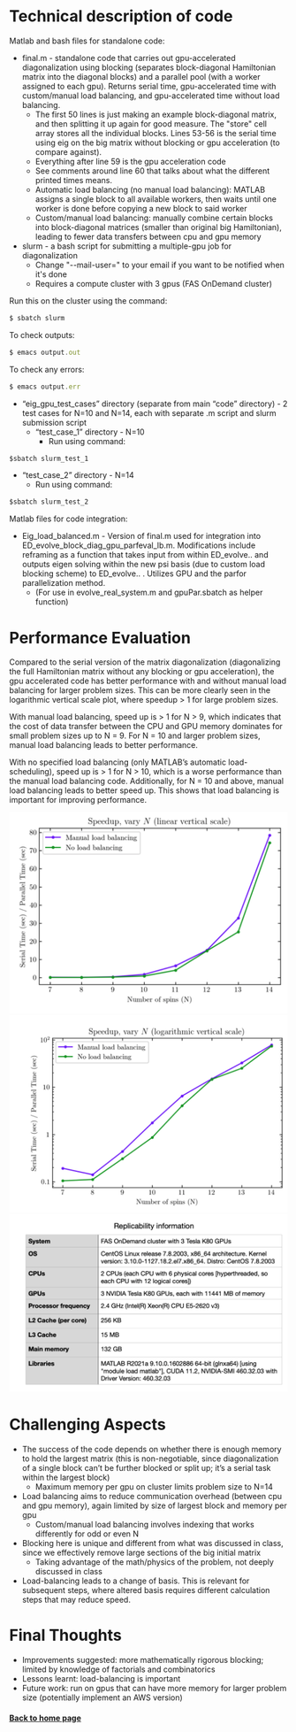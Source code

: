 # Technical description of code

Matlab and bash files for standalone code:
- final.m - standalone code that carries out gpu-accelerated diagonalization using blocking (separates block-diagonal Hamiltonian matrix into the diagonal blocks) and a parallel pool (with a worker assigned to each gpu). Returns serial time, gpu-accelerated time with custom/manual load balancing, and gpu-accelerated time without load balancing.
  - The first 50 lines is just making an example block-diagonal matrix, and then splitting it up again for good measure. The "store" cell array stores all the individual blocks. Lines 53-56 is the serial time using eig on the big matrix without blocking or gpu acceleration (to compare against).
  - Everything after line 59 is the gpu acceleration code
  - See comments around line 60 that talks about what the different printed times means. 
  - Automatic load balancing (no manual load balancing): MATLAB assigns a single block to all available workers, then waits until one worker is done before copying a new block to said worker
  - Custom/manual load balancing: manually combine certain blocks into block-diagonal matrices (smaller than original big Hamiltonian), leading to fewer data transfers between cpu and gpu memory
- slurm - a bash script for submitting a multiple-gpu job for diagonalization
  - Change "--mail-user=" to your email if you want to be notified when it's done
  - Requires a compute cluster with 3 gpus (FAS OnDemand cluster)

Run this on the cluster using the command:
```javascript
$ sbatch slurm
```
  To check outputs:
```javascript
$ emacs output.out
```
  To check any errors:
```javascript
$ emacs output.err
```
- “eig_gpu_test_cases” directory (separate from main “code” directory) - 2 test cases for N=10 and N=14, each with separate .m script and slurm submission script
  - “test_case_1” directory - N=10
    - Run using command: 
```javascript
$sbatch slurm_test_1
```
  - “test_case_2” directory - N=14
    - Run using command:
```javascript
$sbatch slurm_test_2
```

Matlab files for code integration:
- Eig_load_balanced.m - Version of final.m used for integration into ED_evolve_block_diag_gpu_parfeval_lb.m. Modifications include reframing as a function that takes input from within ED_evolve.. and outputs eigen solving within the new psi basis (due to custom load blocking scheme) to ED_evolve.. . Utilizes GPU and the parfor parallelization method.
  - (For use in evolve_real_system.m and gpuPar.sbatch as helper function)


# Performance Evaluation
Compared to the serial version of the matrix diagonalization (diagonalizing the full Hamiltonian matrix without any blocking or gpu acceleration), the gpu accelerated code has better performance with and without manual load balancing for larger problem sizes. This can be more clearly seen in the logarithmic vertical scale plot, where speedup > 1 for large problem sizes. 

With manual load balancing, speed up is > 1 for N > 9, which indicates that the cost of data transfer between the CPU and GPU memory dominates for small problem sizes up to N = 9. For N = 10 and larger problem sizes, manual load balancing leads to better performance. 

With no specified load balancing (only MATLAB’s automatic load-scheduling), speed up is > 1 for N > 10, which is a worse performance than the manual load balancing code. Additionally, for N = 10 and above, manual load balancing leads to better speed up. This shows that load balancing is important for improving performance.      

<img src="figs/shelley_1.png" alt="hi" class="inline" width="550"/>
<img src="figs/shelley_2.png" alt="hi" class="inline" width="600"/>
<img src="figs/shelley_3.png" alt="hi" class="inline" width="600"/>

# Challenging Aspects

- The success of the code depends on whether there is enough memory to hold the largest matrix (this is non-negotiable, since diagonalization of a single block can’t be further blocked or split up; it’s a serial task within the largest block)
  - Maximum memory per gpu on cluster limits problem size to N=14
- Load balancing aims to reduce communication overhead (between cpu and gpu memory), again limited by size of largest block and memory per gpu 
  - Custom/manual load balancing involves indexing that works differently for odd or even N
- Blocking here is unique and different from what was discussed in class, since we effectively remove large sections of the big initial matrix
  - Taking advantage of the math/physics of the problem, not deeply discussed in class
- Load-balancing leads to a change of basis. This is relevant for subsequent steps, where altered basis requires different calculation steps that may reduce speed.

# Final Thoughts
- Improvements suggested: more mathematically rigorous blocking; limited by knowledge of factorials and combinatorics 
- Lessons learnt: load-balancing is important
- Future work: run on gpus that can have more memory for larger problem size (potentially implement an AWS version)


#### [Back to home page](https://oksana-makarova.github.io/CS205-QuantumSimulations/)
